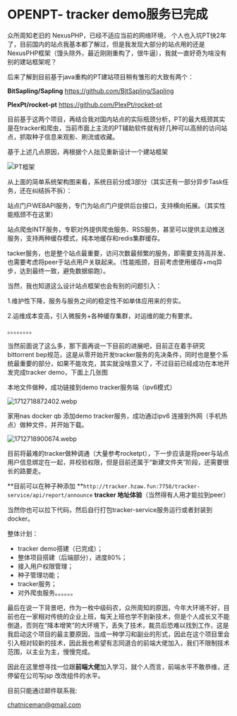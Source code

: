 # OPENPT- tracker demo服务已完成

众所周知老旧的 NexusPHP，已经不适应当前的网络环境，
个人也入坑PT快2年了，目前国内的站点我基本都了解过，但是我发现大部分的站点用的还是NexusPHP框架（馒头除外，最近刚刚重构了，很牛逼），我就一直好奇为啥没有别的建站框架呢？

后来了解到目前基于java重构的PT建站项目稍有雏形的大致有两个：

**BitSapling/Sapling**     https://github.com/BitSapling/Sapling

**PlexPt/rocket-pt**    https://github.com/PlexPt/rocket-pt

目前基于这两个项目，再结合我对国内站点的实际瓶颈分析，PT的最大瓶颈其实是在tracker和爬虫，当前市面上主流的PT辅助软件就有好几种可以高频的访问站点，抓取种子信息来观影、刷流或收藏。

基于上述几点原因，再根据个人拙见重新设计一个建站框架

![PT框架](https://oss.hzaw.fun/2024/04/10/66168414e714a.webp)



从上面的简单系统架构图来看，系统目前分成3部分（其实还有一部分异步Task任务，还在纠结拆不拆）：

站点门户WEBAPI服务，专门为站点门户提供后台接口，支持横向拓展。（其实性能瓶颈不在这里）

站点爬虫INTF服务，专职对外提供爬虫服务、RSS服务，甚至可以提供主动推送服务，支持两种缓存模式，纯本地缓存和redis集群缓存。

tacker服务，也是整个站点最重要，访问次数最频繁的服务，即需要支持高并发、也需要考虑将peer于站点用户关联起来。（性能瓶颈，目前考虑使用缓存+mq异步，达到最终一致，避免数据偷跑）。

当然，我也知道这么设计站点框架也会有别的问题引入：

1.维护性下降，服务与服务之间的稳定性不如单体应用来的夯实。

2.运维成本变高，引入微服务+各种缓存集群，对运维的能力有要求。

。。。。。。。。



当然前面说了这么多，那下面再说一下目前的进展吧，目前正在着手研究bittorrent bep规范，这是从零开始开发tracker服务的先决条件，同时也是整个系统最重要的部分，如果不能攻克，其实就没啥意义了，不过目前已经成功在本地开发完成tracker demo，下面上几张图

本地文件做种，成功链接到demo tracker服务端（ipv6模式）

![1712718872402.webp](https://oss.hzaw.fun/2024/04/10/6616041c781a2.webp)

家用nas docker qb 添加demo tracker服务，成功通过ipv6 连接到外网（手机热点）做种文件，并开始下载。

![1712718900674.webp](https://oss.hzaw.fun/2024/04/10/66168b7b794dd.webp)

目前将最难的tracker做种调通（大量参考rocketpt），下一步应该是将peer与站点用户信息绑定在一起，并校验权限，但是目前还属于“新建文件夹”阶段，还需要很长的路要走。

**目前可以在种子种添加 **`http://tracker.hzaw.fun:7758/tracker-service/api/report/announce` **tracker 地址体验**（当然得有人用才能拉到peer）

当然你也可以拉下代码，然后自行打包tracker-service服务运行或者封装到docker。

整体计划：

- tracker demo搭建（已完成）；
- 整体项目搭建（后端部分），进度80%；
- 接入用户权限管理；
- 种子管理功能；
- tracker服务；
- 对外爬虫服务。。。。。。



最后在说一下背景吧，作为一枚中级码农，众所周知的原因，今年大环境不好，目前也在一家相对传统的企业上班，每天上班也学不到新技术，但是个人成长又不能倒退，否则在“降本增笑”的大环境下，丢失了技术，裁员后恐难以找到工作，这是我启动这个项目的最主要原因，当成一种学习和副业的形式，因此在这个项目里会引入相对较新的技术，因此我也希望有志同道合的前端大佬加入，我们不限制技术范围，以主业为主，慢慢完成。

因此在这里想寻找一位跟**前端大佬**加入学习，就个人而言，前端水平不敢恭维，还停留在公司写jsp 改改组件的水平。

目前只能通过邮件联系我:

chatniceman@gmail.com



